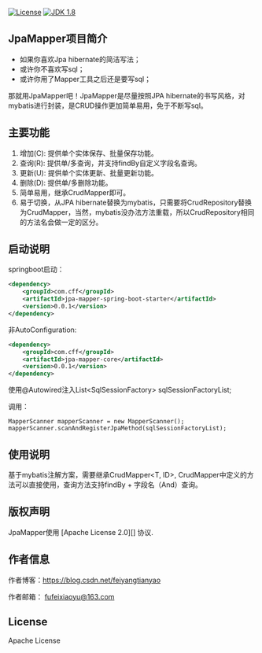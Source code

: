 [![License](http://img.shields.io/:license-apache-blue.svg "2.0")](http://www.apache.org/licenses/LICENSE-2.0.html)
[![JDK 1.8](https://img.shields.io/badge/JDK-1.8-green.svg "JDK 1.8")]()

## JpaMapper项目简介

- 如果你喜欢Jpa hibernate的简洁写法；
- 或许你不喜欢写sql；
- 或许你用了Mapper工具之后还是要写sql；

那就用JpaMapper吧！JpaMapper是尽量按照JPA hibernate的书写风格，对mybatis进行封装，是CRUD操作更加简单易用，免于不断写sql。

## 主要功能
 1. 增加(C): 提供单个实体保存、批量保存功能。
 2. 查询(R): 提供单/多查询，并支持findBy自定义字段名查询。
 3. 更新(U): 提供单个实体更新、批量更新功能。
 4. 删除(D): 提供单/多删除功能。
 5. 简单易用，继承CrudMapper即可。
 6. 易于切换，从JPA hibernate替换为mybatis，只需要将CrudRepository替换为CrudMapper，当然，mybatis没办法方法重载，所以CrudRepository相同的方法名会做一定的区分。

## 启动说明
springboot启动：
```xml
<dependency>
    <groupId>com.cff</groupId>
    <artifactId>jpa-mapper-spring-boot-starter</artifactId>
    <version>0.0.1</version>
</dependency>
```

非AutoConfiguration:
```xml
<dependency>
    <groupId>com.cff</groupId>
    <artifactId>jpa-mapper-core</artifactId>
    <version>0.0.1</version>
</dependency>
```
使用@Autowired注入List<SqlSessionFactory\> sqlSessionFactoryList;

调用：

```
MapperScanner mapperScanner = new MapperScanner();
mapperScanner.scanAndRegisterJpaMethod(sqlSessionFactoryList);
```

## 使用说明
基于mybatis注解方案，需要继承CrudMapper<T, ID>, CrudMapper中定义的方法可以直接使用，查询方法支持findBy + 字段名（And）查询。

## 版权声明
JpaMapper使用 [Apache License 2.0][] 协议.

## 作者信息
      
   作者博客：https://blog.csdn.net/feiyangtianyao
   
   作者邮箱： fufeixiaoyu@163.com

## License
Apache License

